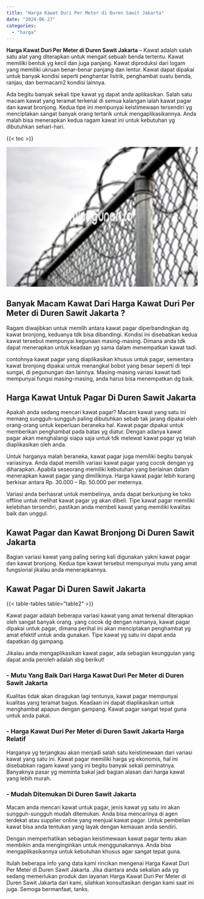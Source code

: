```yaml
---
title: "Harga Kawat Duri Per Meter di Duren Sawit Jakarta"
date: "2024-06-27"
categories: 
  - "harga"
---
```


**Harga Kawat Duri Per Meter di Duren Sawit Jakarta** – Kawat adalah salah satu alat yang diterapkan untuk mengait sebuah benda tertentu. Kawat memiliki bentuk yg kecil dan juga panjang. Kawat diproduksi dari logam yang memiliki ukruan benar-benar panjang dan lentur. Kawat dapat dipakai untuk banyak kondisi seperti penghantar listrik, penghambat suatu benda, ranjau, dan bermacam2 kondisi lainnya.

Ada begitu banyak sekali tipe kawat yg dapat anda aplikasikan. Salah satu macam kawat yang teramat terkenal di semua kalangan ialah kawat pagar dan kawat bronjong. Kedua tipe ini mempunyai keistimewaan tersendiri yg menciptakan sangat banyak orang tertarik untuk mengaplikasikannya. Anda malah bisa menerapkan kedua ragam kawat ini untuk kebutuhan yg dibutuhkan sehari-hari.

{{< toc >}}

![Harga Kawat Duri Per Meter di Duren Sawit Jakarta](/images/jual-kawat-murah01.png)

## Banyak Macam Kawat Dari Harga Kawat Duri Per Meter di Duren Sawit Jakarta ?

Ragam diwajibkan untuk memlih antara kawat pagar diperbandingkan dg kawat bronjong, keduanya tdk bisa dibandingi. Kondisi ini disebabkan kedua kawat tersebut mempunyai kegunaan masing-masing. Dimana anda tdk dapat menerapkan untuk keadaan yg sama dalam menempatkan kawat tadi.

contohnya kawat pagar yang diaplikasikan khusus untuk pagar, sementara kawat bronjong dipakai untuk menangkal bobot yang besar seperti di tepi sungai, di pegunungan dan lainnya. Masing-masing variasi kawat tadi mempunyai fungsi masing-masing, anda harus bisa menempatkan dg baik.

## Harga Kawat Untuk Pagar Di Duren Sawit Jakarta

Apakah anda sedang mencari kawat pagar? Macam kawat yang satu ini memang sungguh-sungguh paling dibutuhkan sebab tak jarang dipakai oleh orang-orang untuk keperluan beraneka hal. Kawat pagar dipakai untuk memberikan penghambat pada batas yg diatur. Dengan adanya kawat pagar akan menghalangi siapa saja untuk tdk melewat kawat pagar yg telah diaplikasikan oleh anda.

Untuk harganya malah beraneka, kawat pagar juga memiliki begitu banyak variasinya. Anda dapat memilih variasi kawat pagar yang cocok dengan yg diharapkan. Apabila seseorang memiliki kebutuhan yang berlainan dalam menerapkan kawat pagar yang dimilikinya. Harga kawat pagar lebih kurang berkisar antara Rp. 30.000 – Rp. 50.000 per meternya.

Variasi anda berhasrat untuk membelinya, anda dapat berkunjung ke toko offline untuk melihat kawat pagar yg akan dibeli. Tipe kawat pagar memiliki kelebihan tersendiri, pastikan anda membeli kawat yang memiliki kwalitas baik dan unggul.

## Kawat Pagar dan Kawat Bronjong Di Duren Sawit Jakarta

Bagian variasi kawat yang paling sering kali digunakan yakni kawat pagar dan kawat bronjong. Kedua tipe kawat tersebut mempunyai mutu yang amat fungsional jikalau anda menerapkannya.

## Kawat Pagar Di Duren Sawit Jakarta

{{< table-tables table="table2" >}}

Kawat pagar adalah beberapa variasi kawat yang amat terkenal diterapkan oleh sangat banyak orang. yang cocok dg dengan namanya, kawat pagar dipakai untuk pagar, dimana perihal ini akan menciptakan penghambat yg amat efektif untuk anda gunakan. Tipe kawat yg satu ini dapat anda dapatkan dg gampang.

Jikalau anda mengaplikasikan kawat pagar, ada sebagian keunggulan yang dapat anda peroleh adalah sbg berikut!

### \- Mutu Yang Baik Dari Harga Kawat Duri Per Meter di Duren Sawit Jakarta

Kualitas tidak akan diragukan lagi tentunya, kawat pagar mempunyai kualitas yang teramat bagus. Keadaan ini dapat diaplikasikan untuk menghambat apapun dengan gampang. Kawat pagar sangat tepat guna untuk anda pakai.

### \- Harga Kawat Duri Per Meter di Duren Sawit Jakarta Harga Relatif

Harganya yg terjangkau akan menjadi salah satu keistimewaan dari variasi kawat yang satu ini. Kawat pagar memiliki harga yg ekonomis, hal ini disebabkan ragam kawat yang ini begitu banyak sekali peminatnya. Banyaknya pasar yg meminta bakal jadi bagian alasan dari harga kawat yang lebih murah.

### \- Mudah Ditemukan Di Duren Sawit Jakarta

Macam anda mencari kawat untuk pagar, jenis kawat yg satu ini akan sungguh-sungguh mudah ditemukan. Anda bisa mencarinya di agen terdekat atau supplier online yang menjual kawat pagar. Untuk pembelian kawat bisa anda tentukan yang layak dengan kemauan anda sendiri.

Dengan memperhatikan sebagian keistimewaan kawat pagar tentu akan membikin anda menginginkan untuk menggunakannya. Anda bisa mengaplikasikannya untuk kebutuhan khusus agar sangat tepat guna.

Itulah beberapa info yang data kami rincikan mengenai Harga Kawat Duri Per Meter di Duren Sawit Jakarta. Jika diantara anda sekalian ada yg sedang memerlukan produk dan layanan Harga Kawat Duri Per Meter di Duren Sawit Jakarta dari kami, silahkan konsultasikan dengan kami saat ini juga. Semoga bermanfaat, tanks.
